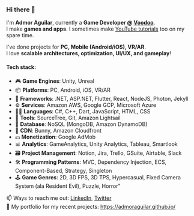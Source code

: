 ### Hi there 👋

I'm **Admor Aguilar**, currently a **Game Developer @ [Voodoo](https://www.voodoo.io/)**.  
I make **games and apps**. I sometimes make [YouTube tutorials](https://www.youtube.com/channel/UCtHm0xFqvpRtPw4IovxJnDw) too on my spare time.

I've done projects for **PC, Mobile (Android/iOS), VR/AR**.  
I love **scalable architectures, optimization, UI/UX, and gameplay**!

#### Tech stack: 
- 🎮 **Game Engines**: Unity, Unreal
- 📦 **Platforms**: PC, Android, iOS, VR/AR
- 🎴 **Frameworks**: .NET, ASP.NET, Flutter, React, NodeJS, Photon, Jekyll
- ⚙ **Services**: Amazon AWS, Google GCP, Microsoft Azure
- 👨‍💻 **Languages**: C#, C++, Dart, JavaScript, HTML, CSS
- 🔧 **Tools**: SourceTree, Git, Amazon Lightsail
- 📂 **Database**: NoSQL (MongoDB, Amazon DynamoDB)
- 🚚 **CDN**: Bunny, Amazon Cloudfront
- 💵 **Monetization**: Google AdMob
- 📊 **Analytics**: GameAnalytics, Unity Analytics, Tableau, Smartlook
- 🗃 **Project Management**: Notion, Jira, Trello, GSuite, Airtable, Slack
- 🛠 **Programming Patterns**: MVC, Dependency Injection, ECS, Component-Based, Strategy, Singleton
- 🕹 **Game Genres**: 2D, 3D FPS, 3D TPS, Hypercasual, Fixed Camera System (ala Resident Evil), Puzzle, Horror"

📫 Ways to reach me out: [LinkedIn](https://www.linkedin.com/in/admoraguilar), [Twitter](https://twitter.com/admoraguilar)  
📜 My portfolio for my recent projects: https://admoraguilar.github.io/
